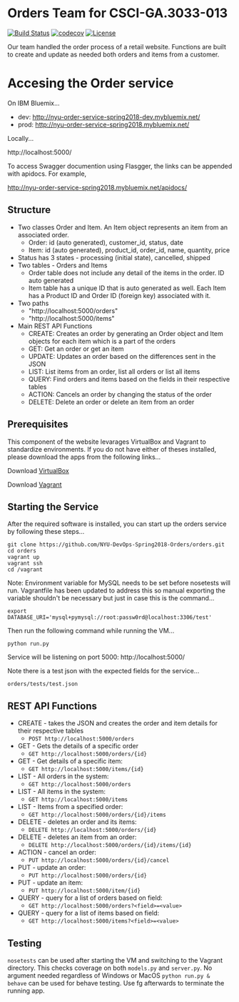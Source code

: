 # Orders Team for CSCI-GA.3033-013

[![Build Status](https://travis-ci.org/NYU-DevOps-Spring2018-Orders/orders.svg?branch=master)](https://travis-ci.org/NYU-DevOps-Spring2018-Orders/orders)
[![codecov](https://codecov.io/gh/NYU-DevOps-Spring2018-Orders/orders/branch/master/graph/badge.svg)](https://codecov.io/gh/NYU-DevOps-Spring2018-Orders/orders)
[![License](https://img.shields.io/badge/License-Apache%202.0-blue.svg)](https://opensource.org/licenses/Apache-2.0)

Our team handled the order process of a retail website.  Functions are built to create and update as needed both orders and items from a customer.


# Accesing the Order service

On IBM Bluemix...

-   dev: http://nyu-order-service-spring2018-dev.mybluemix.net/
-   prod: http://nyu-order-service-spring2018.mybluemix.net/

Locally...

http://localhost:5000/

To access Swagger documention using Flasgger, the links can be appended with apidocs.  For example,

http://nyu-order-service-spring2018.mybluemix.net/apidocs/

## Structure

-   Two classes Order and Item.  An Item object represents an item from an associated order.
    - Order: id (auto generated), customer_id, status, date
    - Item: id (auto generated), product_id, order_id, name, quantity, price
-   Status has 3 states - processing (initial state), cancelled, shipped
-   Two tables - Orders and Items
    - Order table does not include any detail of the items in the order.  ID auto generated
    - Item table has a unique ID that is auto generated as well.  Each Item has a Product ID and Order ID (foreign key) associated with it.
-   Two paths
    - "http://localhost:5000/orders"
    - "http://localhost:5000/items"
-   Main REST API Functions
    - CREATE:  Creates an order by generating an Order object and Item objects for each item which is a part of the orders
    - GET:  Get an order or get an item
    - UPDATE:  Updates an order based on the differences sent in the JSON
    - LIST:  List items from an order, list all orders or list all items
    - QUERY:  Find orders and items based on the fields in their respective tables
    - ACTION:  Cancels an order by changing the status of the order
    - DELETE:  Delete an order or delete an item from an order

## Prerequisites

This component of the website levarages VirtualBox and Vagrant to standardize environments.  If you do not have either of theses installed, please download the apps from the following links...

Download [VirtualBox](https://www.virtualbox.org/)

Download [Vagrant](https://www.vagrantup.com/)


## Starting the Service

After the required software is installed, you can start up the orders service by following these steps...

    git clone https://github.com/NYU-DevOps-Spring2018-Orders/orders.git
    cd orders
    vagrant up
    vagrant ssh
    cd /vagrant

Note: Environment variable for MySQL needs to be set before nosetests will run. Vagrantfile has been updated to address this so manual exporting the variable shouldn't be necessary but just in case this is the command...

    export DATABASE_URI='mysql+pymysql://root:passw0rd@localhost:3306/test'

Then run the following command while running the VM...

    python run.py

Service will be listening on port 5000: http://localhost:5000/

Note there is a test json with the expected fields for the service...

    orders/tests/test.json

## REST API Functions

-  CREATE - takes the JSON and creates the order and item details for their respective tables
   - `POST http://localhost:5000/orders`
-  GET - Gets the details of a specific order
   - `GET http://localhost:5000/orders/{id}`  
-  GET - Get details of a specific item:
   - `GET http://localhost:5000/items/{id}`
-  LIST - All orders in the system:
   - `GET http://localhost:5000/orders`
-  LIST - All items in the system:
   - `GET http://localhost:5000/items`
-  LIST - Items from a specified order:
   - `GET http://localhost:5000/orders/{id}/items`
-  DELETE - deletes an order and its items:
   - `DELETE http://localhost:5000/orders/{id}`
-  DELETE - deletes an item from an order:
   - `DELETE http://localhost:5000/orders/{id}/items/{id}`
-  ACTION - cancel an order:
   - `PUT http://localhost:5000/orders/{id}/cancel`
-  PUT - update an order:
   - `PUT http://localhost:5000/orders/{id}`
-  PUT - update an item:
   - `PUT http://localhost:5000/item/{id}`
-  QUERY - query for a list of orders based on field:
   - `GET http://localhost:5000/orders?<field>=<value>`
-  QUERY - query for a list of items based on field:
   - `GET http://localhost:5000/items?<field>=<value>`


## Testing

`nosetests` can be used after starting the VM and switching to the Vagrant directory.  This checks coverage on both `models.py` and `server.py`.  No argument needed regardless of Windows or MacOS
`python run.py & behave` can be used for behave testing.  Use fg afterwards to terminate the running app.

